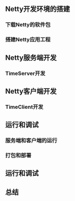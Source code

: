 ## Netty开发环境的搭建

### 下载Netty的软件包

### 搭建Netty应用工程

## Netty服务端开发

### TimeServer开发

## Netty客户端开发

### TimeClient开发

## 运行和调试

### 服务端和客户端的运行

### 打包和部署

## 运行和调试

## 总结


